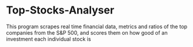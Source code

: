 # Top-Stocks-Analyser
This program scrapes real time financial data, metrics and ratios of the top companies from the S&amp;P 500, and scores them on how good of an investment each individual stock is
